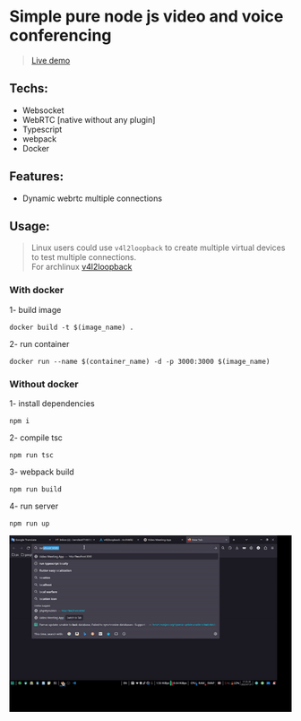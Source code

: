 # Simple pure node js video and voice conferencing
> [Live demo](https://ec2-16-16-58-75.eu-north-1.compute.amazonaws.com/)

## Techs:

- Websocket
- WebRTC [native without any plugin]
- Typescript
- webpack
- Docker

## Features:

- Dynamic webrtc multiple connections

## Usage:
> Linux users could use `v4l2loopback` to create multiple virtual devices to test multiple connections.<br/>
> For archlinux [v4l2loopback](https://wiki.archlinux.org/title/V4l2loopback)

### With docker

1- build image
```console
docker build -t $(image_name) .
```
2- run container
```console
docker run --name $(container_name) -d -p 3000:3000 $(image_name)
```

### Without docker

1- install dependencies
```console
npm i
```
2- compile tsc
```console
npm run tsc
```
3- webpack build
```console
npm run build
```
4- run server
```console
npm run up
```


<img src="preview.gif" width="600"/>
